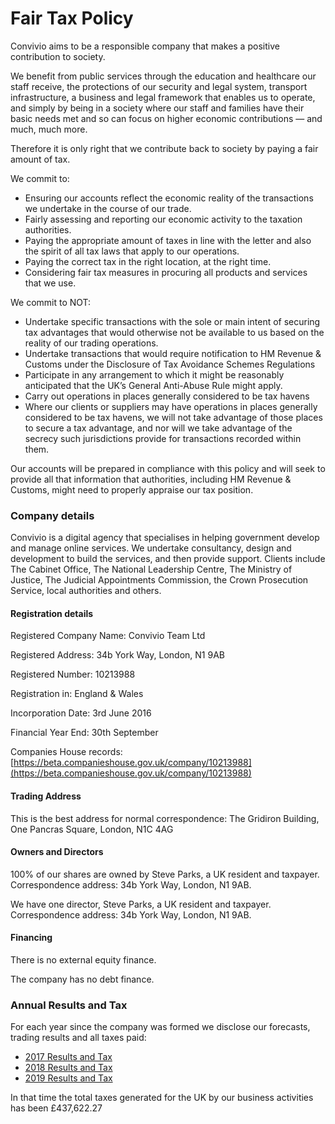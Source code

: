 # Fair Tax Policy

Convivio aims to be a responsible company that makes a positive contribution to society.

We benefit from public services through the education and healthcare our staff receive, the protections of our security and legal system, transport infrastructure, a business and legal framework that enables us to operate, and simply by being in a society where our staff and families have their basic needs met and so can focus on higher economic contributions — and much, much more.

Therefore it is only right that we contribute back to society by paying a fair amount of tax.

We commit to:

* Ensuring our accounts reflect the economic reality of the transactions we undertake in the course of our trade.
* Fairly assessing and reporting our economic activity to the taxation authorities.
* Paying the appropriate amount of taxes in line with the letter and also the spirit of all tax laws that apply to our operations.
* Paying the correct tax in the right location, at the right time.
* Considering fair tax measures in procuring all products and services that we use.

We commit to NOT:

* Undertake specific transactions with the sole or main intent of securing tax advantages that would otherwise not be available to us based on the reality of our trading operations.
* Undertake transactions that would require notification to HM Revenue & Customs under the Disclosure of Tax Avoidance Schemes Regulations
* Participate in any arrangement to which it might be reasonably anticipated that the UK’s General Anti-Abuse Rule might apply.
* Carry out operations in places generally considered to be tax havens
* Where our clients or suppliers may have operations in places generally considered to be tax havens, we will not take advantage of those places to secure a tax advantage, and nor will we take advantage of the secrecy such jurisdictions provide for transactions recorded within them.

Our accounts will be prepared in compliance with this policy and will seek to provide all that information that authorities, including HM Revenue & Customs, might need to properly appraise our tax position.

### Company details

Convivio is a digital agency that specialises in helping government develop and manage online services. We undertake consultancy, design and development to build the services, and then provide support. Clients include The Cabinet Office, The National Leadership Centre, The Ministry of Justice, The Judicial Appointments Commission, the Crown Prosecution Service, local authorities and others.

#### Registration details

Registered Company Name: Convivio Team Ltd 

Registered Address: 34b York Way, London, N1 9AB 

Registered Number: 10213988 

Registration in: England & Wales 

Incorporation Date: 3rd June 2016 

Financial Year End: 30th September 

Companies House records: [https://beta.companieshouse.gov.uk/company/10213988](https://beta.companieshouse.gov.uk/company/10213988)

#### Trading Address

This is the best address for normal correspondence: The Gridiron Building, One Pancras Square, London, N1C 4AG

#### Owners and Directors

100% of our shares are owned by Steve Parks, a UK resident and taxpayer. Correspondence address: 34b York Way, London, N1 9AB.

We have one director, Steve Parks, a UK resident and taxpayer. Correspondence address: 34b York Way, London, N1 9AB.

#### Financing

There is no external equity finance.

The company has no debt finance.

### Annual Results and Tax

For each year since the company was formed we disclose our forecasts, trading results and all taxes paid:

* [2017 Results and Tax](2017-results-and-tax.md)
* [2018 Results and Tax](2018-results-and-tax.md)
* [2019 Results and Tax](2019-results-and-tax.md)

In that time the total taxes generated for the UK by our business activities has been £437,622.27

